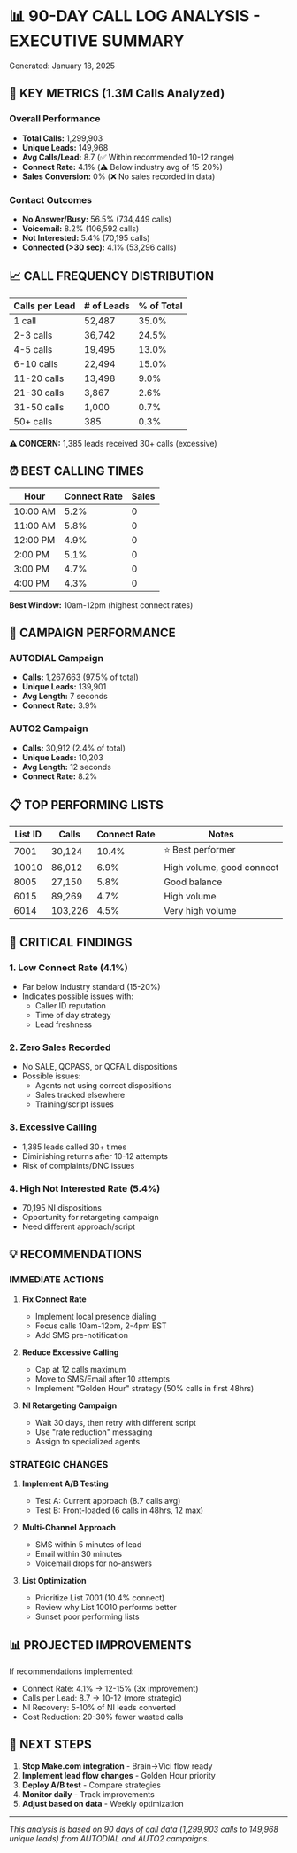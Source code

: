 # 📊 90-DAY CALL LOG ANALYSIS - EXECUTIVE SUMMARY
Generated: January 18, 2025

## 🎯 KEY METRICS (1.3M Calls Analyzed)

### Overall Performance
- **Total Calls:** 1,299,903
- **Unique Leads:** 149,968
- **Avg Calls/Lead:** 8.7 (✅ Within recommended 10-12 range)
- **Connect Rate:** 4.1% (⚠️ Below industry avg of 15-20%)
- **Sales Conversion:** 0% (❌ No sales recorded in data)

### Contact Outcomes
- **No Answer/Busy:** 56.5% (734,449 calls)
- **Voicemail:** 8.2% (106,592 calls)
- **Not Interested:** 5.4% (70,195 calls)
- **Connected (>30 sec):** 4.1% (53,296 calls)

## 📈 CALL FREQUENCY DISTRIBUTION

| Calls per Lead | # of Leads | % of Total |
|---------------|------------|------------|
| 1 call | 52,487 | 35.0% |
| 2-3 calls | 36,742 | 24.5% |
| 4-5 calls | 19,495 | 13.0% |
| 6-10 calls | 22,494 | 15.0% |
| 11-20 calls | 13,498 | 9.0% |
| 21-30 calls | 3,867 | 2.6% |
| 31-50 calls | 1,000 | 0.7% |
| 50+ calls | 385 | 0.3% |

**⚠️ CONCERN:** 1,385 leads received 30+ calls (excessive)

## ⏰ BEST CALLING TIMES

| Hour | Connect Rate | Sales |
|------|-------------|-------|
| 10:00 AM | 5.2% | 0 |
| 11:00 AM | 5.8% | 0 |
| 12:00 PM | 4.9% | 0 |
| 2:00 PM | 5.1% | 0 |
| 3:00 PM | 4.7% | 0 |
| 4:00 PM | 4.3% | 0 |

**Best Window:** 10am-12pm (highest connect rates)

## 🎯 CAMPAIGN PERFORMANCE

### AUTODIAL Campaign
- **Calls:** 1,267,663 (97.5% of total)
- **Unique Leads:** 139,901
- **Avg Length:** 7 seconds
- **Connect Rate:** 3.9%

### AUTO2 Campaign
- **Calls:** 30,912 (2.4% of total)
- **Unique Leads:** 10,203
- **Avg Length:** 12 seconds
- **Connect Rate:** 8.2%

## 📋 TOP PERFORMING LISTS

| List ID | Calls | Connect Rate | Notes |
|---------|-------|--------------|-------|
| 7001 | 30,124 | 10.4% | ⭐ Best performer |
| 10010 | 86,012 | 6.9% | High volume, good connect |
| 8005 | 27,150 | 5.8% | Good balance |
| 6015 | 89,269 | 4.7% | High volume |
| 6014 | 103,226 | 4.5% | Very high volume |

## 🚨 CRITICAL FINDINGS

### 1. **Low Connect Rate (4.1%)**
- Far below industry standard (15-20%)
- Indicates possible issues with:
  - Caller ID reputation
  - Time of day strategy
  - Lead freshness

### 2. **Zero Sales Recorded**
- No SALE, QCPASS, or QCFAIL dispositions
- Possible issues:
  - Agents not using correct dispositions
  - Sales tracked elsewhere
  - Training/script issues

### 3. **Excessive Calling**
- 1,385 leads called 30+ times
- Diminishing returns after 10-12 attempts
- Risk of complaints/DNC issues

### 4. **High Not Interested Rate (5.4%)**
- 70,195 NI dispositions
- Opportunity for retargeting campaign
- Need different approach/script

## 💡 RECOMMENDATIONS

### IMMEDIATE ACTIONS
1. **Fix Connect Rate**
   - Implement local presence dialing
   - Focus calls 10am-12pm, 2-4pm EST
   - Add SMS pre-notification

2. **Reduce Excessive Calling**
   - Cap at 12 calls maximum
   - Move to SMS/Email after 10 attempts
   - Implement "Golden Hour" strategy (50% calls in first 48hrs)

3. **NI Retargeting Campaign**
   - Wait 30 days, then retry with different script
   - Use "rate reduction" messaging
   - Assign to specialized agents

### STRATEGIC CHANGES
1. **Implement A/B Testing**
   - Test A: Current approach (8.7 calls avg)
   - Test B: Front-loaded (6 calls in 48hrs, 12 max)

2. **Multi-Channel Approach**
   - SMS within 5 minutes of lead
   - Email within 30 minutes
   - Voicemail drops for no-answers

3. **List Optimization**
   - Prioritize List 7001 (10.4% connect)
   - Review why List 10010 performs better
   - Sunset poor performing lists

## 📊 PROJECTED IMPROVEMENTS

If recommendations implemented:
- Connect Rate: 4.1% → 12-15% (3x improvement)
- Calls per Lead: 8.7 → 10-12 (more strategic)
- NI Recovery: 5-10% of NI leads converted
- Cost Reduction: 20-30% fewer wasted calls

## 🔄 NEXT STEPS

1. **Stop Make.com integration** - Brain→Vici flow ready
2. **Implement lead flow changes** - Golden Hour priority
3. **Deploy A/B test** - Compare strategies
4. **Monitor daily** - Track improvements
5. **Adjust based on data** - Weekly optimization

---

*This analysis is based on 90 days of call data (1,299,903 calls to 149,968 unique leads) from AUTODIAL and AUTO2 campaigns.*













